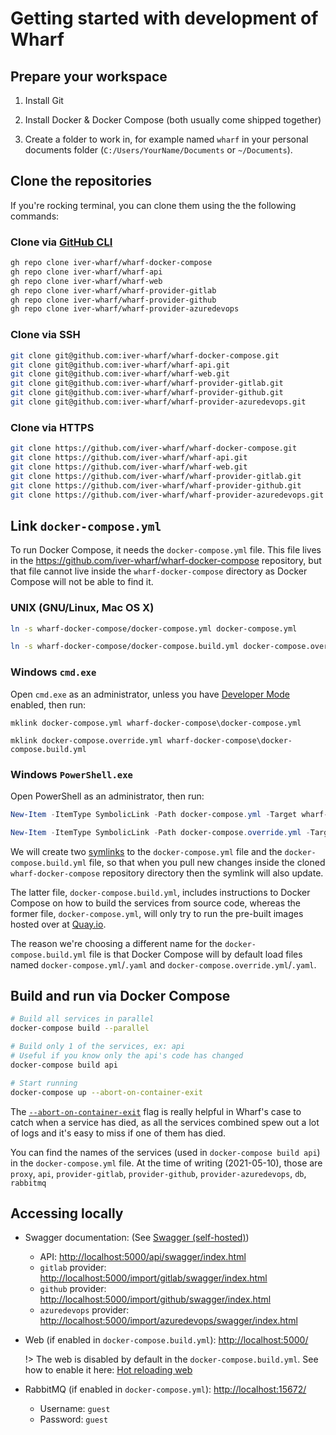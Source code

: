 # Getting started with development of Wharf

## Prepare your workspace

1. Install Git

2. Install Docker & Docker Compose (both usually come shipped together)

3. Create a folder to work in, for example named `wharf` in your personal
   documents folder (`C:/Users/YourName/Documents` or `~/Documents`).

## Clone the repositories

If you're rocking terminal, you can clone them using the the following commands:

<!-- tabs:start -->

### **Clone via [GitHub CLI](https://github.com/cli/cli)**

```bash
gh repo clone iver-wharf/wharf-docker-compose
gh repo clone iver-wharf/wharf-api
gh repo clone iver-wharf/wharf-web
gh repo clone iver-wharf/wharf-provider-gitlab
gh repo clone iver-wharf/wharf-provider-github
gh repo clone iver-wharf/wharf-provider-azuredevops
```

### **Clone via SSH**

```bash
git clone git@github.com:iver-wharf/wharf-docker-compose.git
git clone git@github.com:iver-wharf/wharf-api.git
git clone git@github.com:iver-wharf/wharf-web.git
git clone git@github.com:iver-wharf/wharf-provider-gitlab.git
git clone git@github.com:iver-wharf/wharf-provider-github.git
git clone git@github.com:iver-wharf/wharf-provider-azuredevops.git
```

### **Clone via HTTPS**

```bash
git clone https://github.com/iver-wharf/wharf-docker-compose.git
git clone https://github.com/iver-wharf/wharf-api.git
git clone https://github.com/iver-wharf/wharf-web.git
git clone https://github.com/iver-wharf/wharf-provider-gitlab.git
git clone https://github.com/iver-wharf/wharf-provider-github.git
git clone https://github.com/iver-wharf/wharf-provider-azuredevops.git
```

<!-- tabs:end -->

## Link `docker-compose.yml`

To run Docker Compose, it needs the `docker-compose.yml` file. This file lives
in the <https://github.com/iver-wharf/wharf-docker-compose> repository, but
that file cannot live inside the `wharf-docker-compose` directory as
Docker Compose will not be able to find it.

<!-- tabs:start -->

### **UNIX (GNU/Linux, Mac OS X)**

```bash
ln -s wharf-docker-compose/docker-compose.yml docker-compose.yml

ln -s wharf-docker-compose/docker-compose.build.yml docker-compose.override.yml
```

### **Windows `cmd.exe`**

Open `cmd.exe` as an administrator, unless you have [Developer Mode](https://msdn.microsoft.com/en-us/windows/uwp/get-started/enable-your-device-for-development)
enabled, then run:

```batch
mklink docker-compose.yml wharf-docker-compose\docker-compose.yml

mklink docker-compose.override.yml wharf-docker-compose\docker-compose.build.yml
```

### **Windows `PowerShell.exe`**

Open PowerShell as an administrator, then run:

```powershell
New-Item -ItemType SymbolicLink -Path docker-compose.yml -Target wharf-docker-compose\docker-compose.yml

New-Item -ItemType SymbolicLink -Path docker-compose.override.yml -Target wharf-docker-compose\docker-compose.build.yml
```

<!-- tabs:end -->

We will create two [symlinks](https://en.wikipedia.org/wiki/Symbolic_link) to
the `docker-compose.yml` file and the `docker-compose.build.yml` file, so that
when you pull new changes inside the cloned `wharf-docker-compose` repository
directory then the symlink will also update.

The latter file, `docker-compose.build.yml`, includes instructions to
Docker Compose on how to build the services from source code, whereas the
former file, `docker-compose.yml`, will only try to run the pre-built images
hosted over at [Quay.io](https://quay.io/organization/iver-wharf).

The reason we're choosing a different name for the `docker-compose.build.yml`
file is that Docker Compose will by default load files named
`docker-compose.yml`/`.yaml` and `docker-compose.override.yml`/`.yaml`.

## Build and run via Docker Compose

```bash
# Build all services in parallel
docker-compose build --parallel

# Build only 1 of the services, ex: api
# Useful if you know only the api's code has changed
docker-compose build api

# Start running
docker-compose up --abort-on-container-exit
```

The [`--abort-on-container-exit`](https://docs.docker.com/compose/reference/up/)
flag is really helpful in Wharf's case to catch when a service has died, as all
the services combined spew out a lot of logs and it's easy to miss if one of
them has died.

You can find the names of the services (used in `docker-compose build api`)
in the `docker-compose.yml` file. At the time of writing (2021-05-10), those are
`proxy`, `api`, `provider-gitlab`, `provider-github`, `provider-azuredevops`,
`db`, `rabbitmq`

## Accessing locally

- Swagger documentation: (See [Swagger (self-hosted)](../reference/swagger-self-hosted.md))

  - API: <http://localhost:5000/api/swagger/index.html>
  - `gitlab` provider: <http://localhost:5000/import/gitlab/swagger/index.html>
  - `github` provider: <http://localhost:5000/import/github/swagger/index.html>
  - `azuredevops` provider: <http://localhost:5000/import/azuredevops/swagger/index.html>

- Web (if enabled in `docker-compose.build.yml`): <http://localhost:5000/>

  !> The web is disabled by default in the `docker-compose.build.yml`. See how
  to enable it here: [Hot reloading web](development/hot-reloading-web.md)

- RabbitMQ (if enabled in `docker-compose.yml`): <http://localhost:15672/>

  - Username: `guest`
  - Password: `guest`
